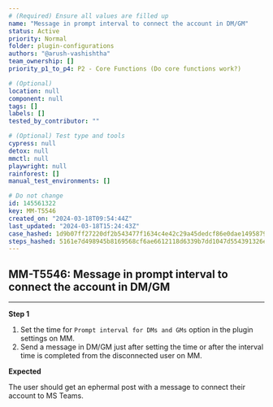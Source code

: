 ```yaml
---
# (Required) Ensure all values are filled up
name: "Message in prompt interval to connect the account in DM/GM"
status: Active
priority: Normal
folder: plugin-configurations
authors: "@arush-vashishtha"
team_ownership: []
priority_p1_to_p4: P2 - Core Functions (Do core functions work?)

# (Optional)
location: null
component: null
tags: []
labels: []
tested_by_contributor: ""

# (Optional) Test type and tools
cypress: null
detox: null
mmctl: null
playwright: null
rainforest: []
manual_test_environments: []

# Do not change
id: 145561322
key: MM-T5546
created_on: "2024-03-18T09:54:44Z"
last_updated: "2024-03-18T15:24:43Z"
case_hashed: 1d9b07ff27220df2b543477f1634c4e42c29a45dedcf86e0dae1495879ab5b6a9c4084d668f37f149437bc469cbb750f
steps_hashed: 5161e7d498945b8169568cf6ae6612118d6339b7dd1047d554391326e115654519985e61ddd81f95b689befccd7ef23d
---
```


<!-- (Auto-generated) Based on frontmatter's "key" and "name" -->

## MM-T5546: Message in prompt interval to connect the account in DM/GM

---

**Step 1**

1. Set the time for `Prompt interval for DMs and GMs` option in the plugin settings on MM.
2. Send a message in DM/GM just after setting the time or after the interval time is completed from the disconnected user on MM.

**Expected**

The user should get an ephermal post with a message to connect their account to MS Teams.
